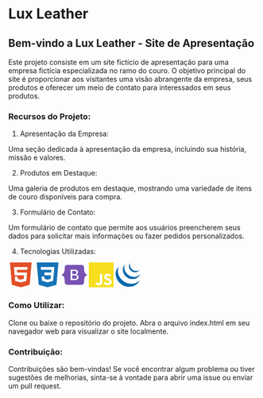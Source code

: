 # Lux Leather

## Bem-vindo a Lux Leather - Site de Apresentação

Este projeto consiste em um site fictício de apresentação para uma empresa fictícia especializada no ramo do couro. O objetivo principal do site é proporcionar aos visitantes uma visão abrangente da empresa, seus produtos e oferecer um meio de contato para interessados em seus produtos.

### **Recursos do Projeto:**

1. Apresentação da Empresa:

Uma seção dedicada à apresentação da empresa, incluindo sua história, missão e valores.

2. Produtos em Destaque:

Uma galeria de produtos em destaque, mostrando uma variedade de itens de couro disponíveis para compra.

3. Formulário de Contato:

Um formulário de contato que permite aos usuários preencherem seus dados para solicitar mais informações ou fazer pedidos personalizados.

4. Tecnologias Utilizadas:

<svg role="img" width="50px" fill="#E34F26" viewBox="0 0 24 24" xmlns="http://www.w3.org/2000/svg"><title>HTML5</title><desc>HTML5</desc><path d="M1.5 0h21l-1.91 21.563L11.977 24l-8.564-2.438L1.5 0zm7.031 9.75l-.232-2.718 10.059.003.23-2.622L5.412 4.41l.698 8.01h9.126l-.326 3.426-2.91.804-2.955-.81-.188-2.11H6.248l.33 4.171L12 19.351l5.379-1.443.744-8.157H8.531z"/></svg>
<svg role="img" width="50px" fill="#1572B6" viewBox="0 0 24 24" xmlns="http://www.w3.org/2000/svg"><title>CSS3</title> <desc>CSS3</desc> <path d="M1.5 0h21l-1.91 21.563L11.977 24l-8.565-2.438L1.5 0zm17.09 4.413L5.41 4.41l.213 2.622 10.125.002-.255 2.716h-6.64l.24 2.573h6.182l-.366 3.523-2.91.804-2.956-.81-.188-2.11h-2.61l.29 3.855L12 19.288l5.373-1.53L18.59 4.414z"/></svg>
<svg role="img" width="50px" fill="#7952B3" viewBox="0 0 24 24" xmlns="http://www.w3.org/2000/svg"><title>Bootstrap</title> <desc>Bootstrap</desc> <path d="M11.77 11.24H9.956V8.202h2.152c1.17 0 1.834.522 1.834 1.466 0 1.008-.773 1.572-2.174 1.572zm.324 1.206H9.957v3.348h2.231c1.459 0 2.232-.585 2.232-1.685s-.795-1.663-2.326-1.663zM24 11.39v1.218c-1.128.108-1.817.944-2.226 2.268-.407 1.319-.463 2.937-.42 4.186.045 1.3-.968 2.5-2.337 2.5H4.985c-1.37 0-2.383-1.2-2.337-2.5.043-1.249-.013-2.867-.42-4.186-.41-1.324-1.1-2.16-2.228-2.268V11.39c1.128-.108 1.819-.944 2.227-2.268.408-1.319.464-2.937.42-4.186-.045-1.3.968-2.5 2.338-2.5h14.032c1.37 0 2.382 1.2 2.337 2.5-.043 1.249.013 2.867.42 4.186.409 1.324 1.098 2.16 2.226 2.268zm-7.927 2.817c0-1.354-.953-2.333-2.368-2.488v-.057c1.04-.169 1.856-1.135 1.856-2.213 0-1.537-1.213-2.538-3.062-2.538h-4.16v10.172h4.181c2.218 0 3.553-1.086 3.553-2.876z"/></svg>
<svg role="img" width="50px" fill="#F7DF1E" viewBox="0 0 24 24" xmlns="http://www.w3.org/2000/svg"><title>JavaScript</title> <desc>JavaScript</desc> <path d="M0 0h24v24H0V0zm22.034 18.276c-.175-1.095-.888-2.015-3.003-2.873-.736-.345-1.554-.585-1.797-1.14-.091-.33-.105-.51-.046-.705.15-.646.915-.84 1.515-.66.39.12.75.42.976.9 1.034-.676 1.034-.676 1.755-1.125-.27-.42-.404-.601-.586-.78-.63-.705-1.469-1.065-2.834-1.034l-.705.089c-.676.165-1.32.525-1.71 1.005-1.14 1.291-.811 3.541.569 4.471 1.365 1.02 3.361 1.244 3.616 2.205.24 1.17-.87 1.545-1.966 1.41-.811-.18-1.26-.586-1.755-1.336l-1.83 1.051c.21.48.45.689.81 1.109 1.74 1.756 6.09 1.666 6.871-1.004.029-.09.24-.705.074-1.65l.046.067zm-8.983-7.245h-2.248c0 1.938-.009 3.864-.009 5.805 0 1.232.063 2.363-.138 2.711-.33.689-1.18.601-1.566.48-.396-.196-.597-.466-.83-.855-.063-.105-.11-.196-.127-.196l-1.825 1.125c.305.63.75 1.172 1.324 1.517.855.51 2.004.675 3.207.405.783-.226 1.458-.691 1.811-1.411.51-.93.402-2.07.397-3.346.012-2.054 0-4.109 0-6.179l.004-.056z"/></svg>
<svg role="img" width="50px"  fill="#0769AD"  viewBox="0 0 24 24" xmlns="http://www.w3.org/2000/svg"><title>jQuery</title> <desc>jQuery</desc> <path d="M1.525 5.87c-2.126 3.054-1.862 7.026-.237 10.269.037.079.078.154.118.229.023.052.049.1.077.15.013.027.031.056.047.082.026.052.054.102.081.152l.157.266c.03.049.057.097.09.146.056.094.12.187.178.281.026.04.05.078.079.117a6.368 6.368 0 00.31.445c.078.107.156.211.24.315.027.038.058.076.086.115l.22.269c.028.03.055.067.084.099.098.118.202.233.306.35l.005.006a3.134 3.134 0 00.425.44c.08.083.16.165.245.245l.101.097c.111.105.223.209.34.309.002 0 .003.002.005.003l.057.05c.102.089.205.178.31.26l.125.105c.085.068.174.133.26.2l.137.105c.093.07.192.139.287.207.035.025.07.05.106.073l.03.023.28.185.12.08c.148.094.294.184.44.272.041.02.084.044.123.068.108.062.22.125.329.183.06.034.122.063.184.094.075.042.153.083.234.125a.324.324 0 01.056.023c.033.015.064.031.096.047.12.06.245.118.375.175.024.01.05.02.076.034.144.063.289.123.438.182.034.01.07.027.105.04.135.051.274.103.411.152l.05.018c.154.052.305.102.46.15.036.01.073.023.111.033.16.048.314.105.474.137 10.273 1.872 13.258-6.177 13.258-6.177-2.508 3.266-6.958 4.127-11.174 3.169-.156-.036-.312-.086-.47-.132a13.539 13.539 0 01-.567-.182l-.062-.024c-.136-.046-.267-.097-.4-.148a1.615 1.615 0 00-.11-.04c-.148-.06-.29-.121-.433-.184-.031-.01-.057-.024-.088-.036a23.44 23.44 0 01-.362-.17 1.485 1.485 0 01-.106-.052c-.094-.044-.188-.095-.28-.143a3.947 3.947 0 01-.187-.096c-.114-.06-.227-.125-.34-.187-.034-.024-.073-.044-.112-.066a15.922 15.922 0 01-.439-.27 2.107 2.107 0 01-.118-.078 6.01 6.01 0 01-.312-.207c-.035-.023-.067-.048-.103-.073a9.553 9.553 0 01-.295-.212c-.042-.034-.087-.066-.132-.1-.088-.07-.177-.135-.265-.208l-.118-.095a10.593 10.593 0 01-.335-.28.258.258 0 00-.037-.031l-.347-.316-.1-.094c-.082-.084-.166-.164-.25-.246l-.098-.1a9.081 9.081 0 01-.309-.323l-.015-.016c-.106-.116-.21-.235-.313-.355-.027-.03-.053-.064-.08-.097l-.227-.277a21.275 21.275 0 01-.34-.449C2.152 11.79 1.306 7.384 3.177 3.771m4.943-.473c-1.54 2.211-1.454 5.169-.254 7.508a9.111 9.111 0 00.678 1.133c.23.33.484.721.793.988.107.122.223.24.344.36l.09.09c.114.11.232.217.35.325l.016.013a9.867 9.867 0 00.414.342c.034.023.063.05.096.073.14.108.282.212.428.316l.015.009c.062.045.128.086.198.13.028.018.06.042.09.06.106.068.21.132.318.197.017.007.032.016.048.023.09.055.188.108.282.157.033.02.065.035.1.054.066.033.132.068.197.102l.032.014c.135.067.273.129.408.19.034.014.063.025.092.039.111.048.224.094.336.137.05.017.097.037.144.052.102.038.21.073.31.108l.14.045c.147.045.295.104.449.13C22.164 17.206 24 11.098 24 11.098c-1.653 2.38-4.852 3.513-8.261 2.628a8.04 8.04 0 01-.449-.13c-.048-.014-.09-.029-.136-.043-.104-.036-.211-.07-.312-.109l-.144-.054c-.113-.045-.227-.087-.336-.135-.034-.015-.065-.025-.091-.04-.14-.063-.281-.125-.418-.192l-.206-.107-.119-.06a5.673 5.673 0 01-.265-.15.62.62 0 01-.062-.035c-.106-.066-.217-.13-.318-.198-.034-.019-.065-.042-.097-.062l-.208-.136c-.144-.1-.285-.208-.428-.313-.032-.029-.063-.053-.094-.079-1.499-1.178-2.681-2.79-3.242-4.613-.59-1.897-.46-4.023.56-5.75m4.292-.147c-.909 1.334-.996 2.99-.37 4.46.665 1.563 2.024 2.79 3.608 3.37.065.025.128.046.196.07l.088.027c.092.03.185.063.28.084 4.381.845 5.567-2.25 5.886-2.704-1.043 1.498-2.792 1.857-4.938 1.335a4.85 4.85 0 01-.516-.16 6.352 6.352 0 01-.618-.254 6.53 6.53 0 01-1.082-.66c-1.922-1.457-3.113-4.236-1.859-6.5"/></svg>


### **Como Utilizar:**

Clone ou baixe o repositório do projeto.
Abra o arquivo index.html em seu navegador web para visualizar o site localmente.

### **Contribuição:**

Contribuições são bem-vindas! Se você encontrar algum problema ou tiver sugestões de melhorias, sinta-se à vontade para abrir uma issue ou enviar um pull request.